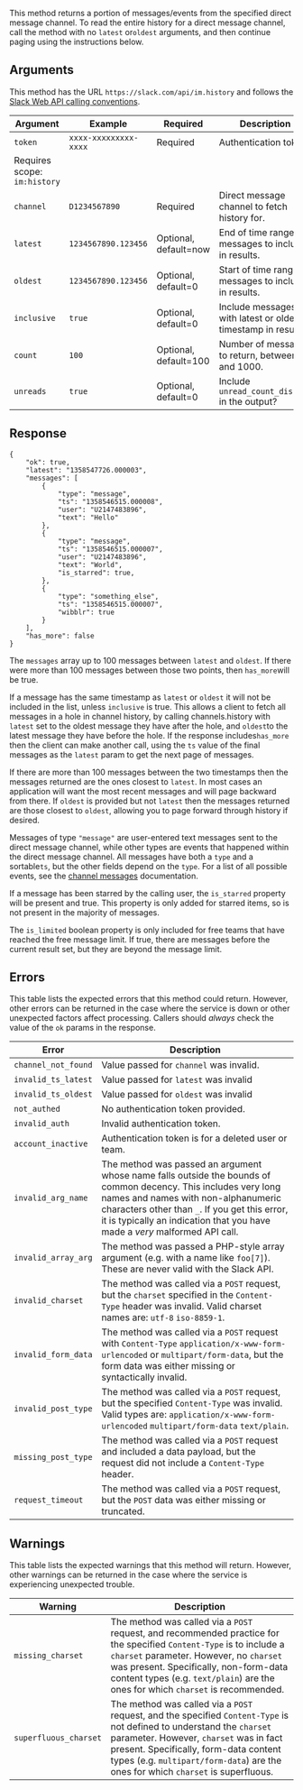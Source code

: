 This method returns a portion of messages/events from the specified direct message channel. To read the entire history for a direct message channel, call the method with no `latest` or`oldest` arguments, and then continue paging using the instructions below.

## Arguments

This method has the URL `https://slack.com/api/im.history` and follows the [Slack Web API calling conventions](/web#basics).

| Argument | Example | Required | Description |
| --- | --- | --- | --- |
| `token` | `xxxx-xxxxxxxxx-xxxx` | Required | Authentication token.  
Requires scope: `im:history` |
| `channel` | `D1234567890` | Required | Direct message channel to fetch history for. |
| `latest` | `1234567890.123456` | Optional, default=now | End of time range of messages to include in results. |
| `oldest` | `1234567890.123456` | Optional, default=0 | Start of time range of messages to include in results. |
| `inclusive` | `true` | Optional, default=0 | Include messages with latest or oldest timestamp in results. |
| `count` | `100` | Optional, default=100 | Number of messages to return, between 1 and 1000. |
| `unreads` | `true` | Optional, default=0 | Include `unread_count_display` in the output? |

## Response

```
{
    "ok": true,
    "latest": "1358547726.000003",
    "messages": [
        {
            "type": "message",
            "ts": "1358546515.000008",
            "user": "U2147483896",
            "text": "Hello"
        },
        {
            "type": "message",
            "ts": "1358546515.000007",
            "user": "U2147483896",
            "text": "World",
            "is_starred": true,
        },
        {
            "type": "something_else",
            "ts": "1358546515.000007",
            "wibblr": true
        }
    ],
    "has_more": false
}
```

The `messages` array up to 100 messages between `latest` and `oldest`. If there were more than 100 messages between those two points, then `has_more`will be true.

If a message has the same timestamp as `latest` or `oldest` it will not be included in the list, unless `inclusive` is true. This allows a client to fetch all messages in a hole in channel history, by calling channels.history with `latest` set to the oldest message they have after the hole, and `oldest`to the latest message they have before the hole. If the response includes`has_more` then the client can make another call, using the `ts` value of the final messages as the `latest` param to get the next page of messages.

If there are more than 100 messages between the two timestamps then the messages returned are the ones closest to `latest`. In most cases an application will want the most recent messages and will page backward from there. If `oldest` is provided but not `latest` then the messages returned are those closest to `oldest`, allowing you to page forward through history if desired.

Messages of type `"message"` are user-entered text messages sent to the direct message channel, while other types are events that happened within the direct message channel. All messages have both a `type` and a sortable`ts`, but the other fields depend on the `type`. For a list of all possible events, see the [channel messages](/docs/messages) documentation.

If a message has been starred by the calling user, the `is_starred` property will be present and true. This property is only added for starred items, so is not present in the majority of messages.

The `is_limited` boolean property is only included for free teams that have reached the free message limit. If true, there are messages before the current result set, but they are beyond the message limit.

## Errors

This table lists the expected errors that this method could return. However, other errors can be returned in the case where the service is down or other unexpected factors affect processing. Callers should _always_ check the value of the `ok` params in the response.

| Error | Description |
| --- | --- |
| `channel_not_found` | Value passed for `channel` was invalid. |
| `invalid_ts_latest` | Value passed for `latest` was invalid |
| `invalid_ts_oldest` | Value passed for `oldest` was invalid |
| `not_authed` | No authentication token provided. |
| `invalid_auth` | Invalid authentication token. |
| `account_inactive` | Authentication token is for a deleted user or team. |
| `invalid_arg_name` | The method was passed an argument whose name falls outside the bounds of common decency. This includes very long names and names with non-alphanumeric characters other than `_`. If you get this error, it is typically an indication that you have made a _very_ malformed API call. |
| `invalid_array_arg` | The method was passed a PHP-style array argument (e.g. with a name like `foo[7]`). These are never valid with the Slack API. |
| `invalid_charset` | The method was called via a `POST` request, but the `charset` specified in the `Content-Type` header was invalid. Valid charset names are: `utf-8` `iso-8859-1`. |
| `invalid_form_data` | The method was called via a `POST` request with `Content-Type` `application/x-www-form-urlencoded` or `multipart/form-data`, but the form data was either missing or syntactically invalid. |
| `invalid_post_type` | The method was called via a `POST` request, but the specified `Content-Type` was invalid. Valid types are: `application/x-www-form-urlencoded` `multipart/form-data` `text/plain`. |
| `missing_post_type` | The method was called via a `POST` request and included a data payload, but the request did not include a `Content-Type` header. |
| `request_timeout` | The method was called via a `POST` request, but the `POST` data was either missing or truncated. |

## Warnings

This table lists the expected warnings that this method will return. However, other warnings can be returned in the case where the service is experiencing unexpected trouble.

| Warning | Description |
| --- | --- |
| `missing_charset` | The method was called via a `POST` request, and recommended practice for the specified `Content-Type` is to include a `charset` parameter. However, no `charset` was present. Specifically, non-form-data content types (e.g. `text/plain`) are the ones for which `charset` is recommended. |
| `superfluous_charset` | The method was called via a `POST` request, and the specified `Content-Type` is not defined to understand the `charset` parameter. However, `charset` was in fact present. Specifically, form-data content types (e.g. `multipart/form-data`) are the ones for which `charset` is superfluous. |

